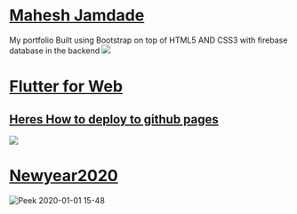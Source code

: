 # [Mahesh Jamdade](https://maheshjamdade.com)
My portfolio
Built using Bootstrap on top of HTML5 AND CSS3 with firebase database in the backend
<img src="img/Capture.JPG">

# [Flutter for Web](https://maheshmnj.github.io/flutterweb/)
## [Heres How to deploy to github pages](https://medium.com/@maheshmnj/deploying-your-flutter-webapp-to-github-pages-111ff9e5cbc9)
[<img src="https://user-images.githubusercontent.com/31410839/57595220-664b5000-7561-11e9-9f61-e469aee5c060.png">](https://maheshmnj.github.io/flutterweb/)

# [Newyear2020](https://maheshmnj.github.io/2020/#/)

![Peek 2020-01-01 15-48](https://user-images.githubusercontent.com/31410839/72215297-6019d300-3537-11ea-897c-09986c68c95f.gif)
